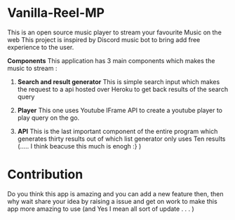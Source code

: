 # Vanilla-Reel-MP
This is an open source music player to stream your favourite Music on the web
This project is inspired by Discord music bot to bring add free experience to the user.

<b>Components</b>
This application has 3 main components which makes the music to stream :
1. <b>Search and result generator</b>
  This is simple search input which makes the request to a api hosted over Heroku to get back results of the search query
  
2. <b>Player</b>
  This one uses Youtube IFrame API to create a youtube player to play query on the go.
  
3. <b>API</b>
  This is the last important component of the entire program which generates thirty results out of which list generator only     uses Ten results (..... I think beacuse this much is enogh :} )
  

# Contribution
Do you think this app is amazing and you can add a new feature then, then why wait share your idea by raising a issue and get on work to make this app more amazing to use (and Yes I mean all sort of update . . . )
